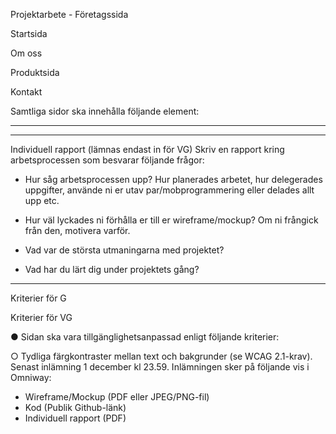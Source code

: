 Projektarbete - Företagssida

<!-- Er uppgift är att skapa en webbplats för ett påhittat företag. Företaget ska sälja en
produkt eller tjänst av eget val. -->

<!-- Skapa en wireframe och/eller mockup (valfritt verktyg) för de olika sidorna som ni
sedan utgår ifrån under ert arbete. För att underlätta arbetet, börja med att ta fram en
företagsprofil: -->

<!-- ■ Välj 3-6 färgkoder som ska användas konsekvent för hela sidan. Ni får
 använda fler färger, men dessa ska vara vanligt förekommande.
■ Välj 2-3 typsnitt som ni vill använda (Vanligt är att man har ett typsnitt
för rubriker och ett annat typsnitt för brödtext). -->

<!-- ○ Hitta på ett valfritt företagsnamn + skapa en företagslogga (denna ska finnas
som en bildfil i projektet t.ex jpeg, png, svg etc. -->

<!-- Webbplatsen ska bestå av en Startsida samt minst följande fyra sidor - Om oss,
Produkt(er), Referenser och Kontakt. -->

Startsida
<!-- ● Det ska tydligt framgå vilka företaget är, och vad de säljer för produkt/tjänst. -->

<!-- ● Det ska även finnas en CTA (Call-to-action - kan vara en knapp, en bildlänk etc) som
tar användaren till produktsidan. -->

Om oss
<!-- ● Historik om företaget. -->

<!-- ● Ska innehålla ett företagsmotto/catchphrase. LLL - Live Life Luxury -->

<!-- ● Anställda på företaget - För varje anställd ska det finnas bild, roll i företaget,
företagsmail samt en kort beskrivning om personen (minst 6 anställda). -->

Produktsida
<!-- ● Sida som innehåller all information kring de produkter/tjänster företaget erbjuder. -->

<!-- ● Det ska erbjudas antingen flera olika produkter tjänster, om det är en produkt/tjänst
ska den finnas i olika varianter med olika prisklasser. -->

<!-- ● Knappar för att köpa/beställa produkten/tjänsten (funktionalitet krävs ej). -->

<!-- Referenser
● Ska innehålla kundrecensioner av produkt eller tjänster. Dessa recensioner ska
innehålla en kort kommentar samt betyg (valfri betygsskala). Recensionerna kan
vara skrivna av företag och/eller privatpersoner beroende på vad för typ av
produkt/tjänst företaget säljer. -->

Kontakt
<!-- ● Ska innehålla adress och telefonnummer till företaget + bild på byggnad som
företaget har sitt kontor. -->

<!-- ● Skapa ett formulär för att kontakta företaget. I formuläret ska användaren skriva:
○ Email
○ Välja ett av följande ämnen för att hen kontaktar företaget (t.ex med radio
buttons eller i en dropdown): “Köp av produkt/tjänst, Frågor om företaget eller
Synpunkter på webbplats”.
○ Fritext.
○ En submit-knapp. -->

Samtliga sidor ska innehålla följande element:
<!-- ● Header
○ Företagsnamn samt logga ska finnas högst upp till vänster.
○ En navigation med länkar till samtliga undersidor. OBS! Inte ett krav att
navigationen måste ligga i <header>-taggen.
○ Det ska framgå vart i webbplatsen användaren befinner sig (vilken
undersida).
● Footer
○ Företagslogga
○ Länkar till samtliga undersidor.
○ Copyright-text -->
____________________________________________


________________________________________________________________________________________
Individuell rapport (lämnas endast in för VG)
Skriv en rapport kring arbetsprocessen som besvarar följande frågor:

- Hur såg arbetsprocessen upp? Hur planerades arbetet, hur delegerades uppgifter,
använde ni er utav par/mobprogrammering eller delades allt upp etc.

- Hur väl lyckades ni förhålla er till er wireframe/mockup? Om ni frångick från den,
motivera varför.

- Vad var de största utmaningarna med projektet?

- Vad har du lärt dig under projektets gång?
________________________________________________________________________________________




Kriterier för G
<!-- ● Samtliga krav ovan är uppfyllda
● Sidan fungerar på vanlig desktop. -->

Kriterier för VG
<!-- ● Sidor ska vara fullt responsiva & det ska finnas wireframe/mockup för mobil &
desktop. Koden ska skrivas mobile-first. -->

<!-- ● Ni använder er utav en preprocessor (t.ex SASS, LESS) samt använder dess
funktionalitet. -->

● Sidan ska vara tillgänglighetsanpassad enligt följande kriterier:

<!-- ○ Alla HTML-dokument ska valideras utan några fel (varningar är OK) på
https://validator.w3.org. -->

<!-- ○ HTML använder sig utav semantiska taggar. -->

○ Tydliga färgkontraster mellan text och bakgrunder (se WCAG 2.1-krav).
Senast inlämning 1 december kl 23.59. Inlämningen sker på följande vis i Omniway:
- Wireframe/Mockup (PDF eller JPEG/PNG-fil)
- Kod (Publik Github-länk)
- Individuell rapport (PDF)
